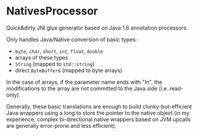 # NativesProcessor

Quick&dirty JNI glue generator based on Java 1.6 annotation processors.

Only handles Java/Native conversion of basic types:
* `byte`, `char`, `short`, `int`, `float`, `double`
* arrays of these types
* `String` (mapped to `std::string`)
* direct `ByteBuffer`s (mapped to byte arrays)

In the case of arrays, if the parameter name ends with "In", the modifications to the array are not committed to the Java side (i.e. read-only).

Generally, these basic translations are enough to build clunky-but-efficient Java wrappers using a long to store the pointer to the native object
(in my experience, complex bi-directional native wrappers based on JVM upcalls are generally error-prone and less efficient).
